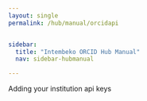```yaml
---
layout: single
permalink: /hub/manual/orcidapi


sidebar:
  title: "Intembeko ORCID Hub Manual"
  nav: sidebar-hubmanual

---
```




Adding your institution api keys
